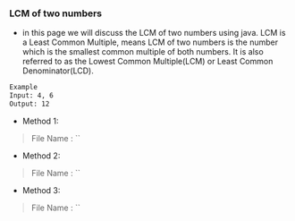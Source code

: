### LCM of two numbers

- in this page we will discuss the LCM of two numbers using java. LCM is a Least Common Multiple, means LCM of two numbers is the number which is the smallest common multiple of both numbers. It is also referred to as the Lowest Common Multiple(LCM) or Least Common Denominator(LCD).

```bash
Example
Input: 4, 6
Output: 12
```

- Method 1: 
> File Name : ``
- Method 2: 
> File Name : ``
- Method 3: 
> File Name : ``